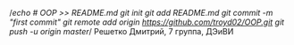 /*echo # OOP >> README.md
git init
git add README.md
git commit -m "first commit"
git remote add origin https://github.com/troyd02/OOP.git
git push -u origin master*/
Решетко Дмитрий, 7 группа, ДЭиВИ
